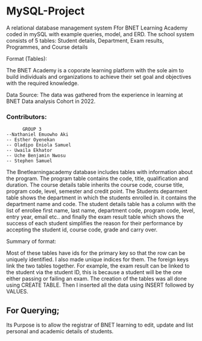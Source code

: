 # MySQL-Project
A relational database management system Ffor BNET Learning Academy coded in mySQL with example queries, model, and ERD.
The school system consists of 5 tables: Student details, Department, Exam results, Programmes, and Course details

Format (Tables):

The BNET Academy is a coporate learning platform with the sole aim to build individuals and organizations to achieve their set goal and objectives with the required knowledge.

Data Source: The data was gathered from the experience in learning at BNET Data analysis Cohort in 2022.
### Contributors:
          GROUP 3
    --Nathaniel Emuowho Aki
    -- Esther Oyenekan
    -- Oladipo Eniola Samuel
    -- Uwaila Ekhator
    -- Uche Benjamin Nwosu
    -- Stephen Samuel
    
The Bnetlearningacademy database includes tables with information about the program. The program table contains the code, title, qualification and duration. The course details table inherits the course code, course title, program code, level, semester and credit point. The Students deparment table shows the department in which the students enrolled in. it contains the department name and code.
The student details table has a column with the list of enrollee first name, last name, department code, program code, level, entry year, email etc.. and finally the exam result table which shows the success of each student simplifies the reason for their performance by accepting the student id, course code, grade and carry over. 

Summary of format:

Most of these tables have ids for the primary key so that the row can be uniquely identified. I also made unique indices for them. The foreign keys link the two tables together. For example, the exam result can be linked to the student via the student ID, this is because a student will be the one either passing or failing an exam. The creation of the tables was all done using CREATE TABLE. Then I inserted all the data using INSERT followed by VALUES.
## For Querying;
Its Purpose is to allow the registrar of BNET learning to edit, update and list personal and academic details of students.

